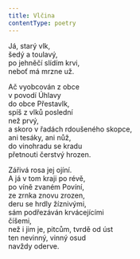 ```yaml
---
title: Vlčina
contentType: poetry
---
```


<section>

Já, starý vlk,  
šedý a toulavý,  
po jehněčí slídím krvi,  
neboť má mrzne už.

</section>

<section>

Ač vyobcován z obce  
v povodí Úhlavy  
do obce Přestavlk,  
spíš z vlků poslední  
než prvý,  
a skoro v řadách rdoušeného skopce,  
ani tesáky, ani nůž,  
do vinohradu se kradu  
přetnouti čerstvý hrozen.

</section>

<section>

Zářivá rosa jej ojíní.  
A já v tom kraji po révě,  
po víně zvaném Povíní,  
ze zrnka znovu zrozen,  
deru se hrdly žíznivými,  
sám podřezáván krvácejícími  
číšemi,  
než i jim je, pitcům, tvrdě od úst  
ten nevinný, vinný osud  
navždy oderve.

</section>
